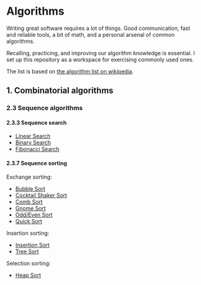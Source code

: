 # Algorithms

Writing great software requires a lot of things. Good communication, fast and
reliable tools, a bit of math, and a personal arsenal of common algorithms.

Recalling, practicing, and improving our algorithm knowledge is essential. I
set up this repository as a workspace for exercising commonly used ones.

The list is based on
[the algorithm list on wikipedia](https://en.wikipedia.org/wiki/List_of_algorithms).

## 1. Combinatorial algorithms

### 2.3 Sequence algorithms

#### 2.3.3 Sequence search

- [Linear Search](combinatorial/sequence/search/linear.rb)
- [Binary Search](combinatorial/sequence/search/binary.rb)
- [Fibonacci Search](combinatorial/sequence/search/fibonacci.rb)

#### 2.3.7 Sequence sorting

Exchange sorting:

- [Bubble Sort](combinatorial/sequence/sorting/bubble.rb)
- [Cocktail Shaker Sort](combinatorial/sequence/sorting/cocktail.rb)
- [Comb Sort](combinatorial/sequence/sorting/comb.rb)
- [Gnome Sort](combinatorial/sequence/sorting/gnome.rb)
- [Odd/Even Sort](combinatorial/sequence/sorting/odd-even.rb)
- [Quick Sort](combinatorial/sequence/sorting/quick.rb)

Insertion sorting:

- [Insertion Sort](combinatorial/sequence/sorting/insertion.rb)
- [Tree Sort](combinatorial/sequence/sorting/tree.rb)

Selection sorting:

- [Heap Sort](communication/sequence/sorting/heapsort.rb)
